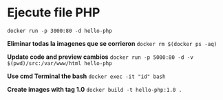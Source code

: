 # Ejecute file PHP

`docker run -p 3000:80 -d hello-php`

**Eliminar todas la imagenes que se corrieron**
`docker rm $(docker ps -aq)`

**Update code and preview cambios**
`docker run -p 5000:80 -d -v $(pwd)/src:/var/www/html hello-php`

**Use cmd Terminal the bash**
`docker exec -it "id" bash`

**Create images with tag 1.0**
`docker build -t hello-php:1.0 .`
